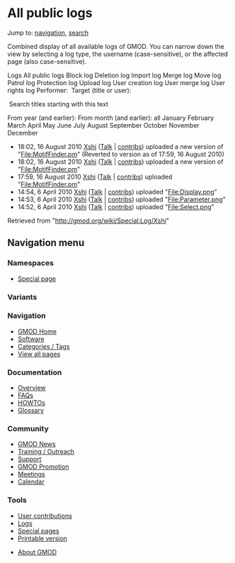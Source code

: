 <div id="mw-page-base" class="noprint">

</div>

<div id="mw-head-base" class="noprint">

</div>

<div id="content" class="mw-body" role="main">

<span id="top"></span>

<div id="mw-js-message" style="display:none;">

</div>



# <span dir="auto">All public logs</span>

<div id="bodyContent">

<div id="contentSub">

</div>

<div id="jump-to-nav" class="mw-jump">

Jump to: [navigation](#mw-navigation), [search](#p-search)

</div>

<div id="mw-content-text">

Combined display of all available logs of GMOD. You can narrow down the
view by selecting a log type, the username (case-sensitive), or the
affected page (also case-sensitive).

Logs All public logs Block log Deletion log Import log Merge log Move
log Patrol log Protection log Upload log User creation log User merge
log User rights log <span style="white-space: nowrap">Performer: </span>
<span style="white-space: nowrap">Target (title or user): </span>

 Search titles starting with this text

From year (and earlier): From month (and earlier): all January February
March April May June July August September October November December

- 18:02, 16 August 2010
  <a href="/wiki/User:Xshi" class="mw-userlink" title="User:Xshi">Xshi</a>
  <span class="mw-usertoollinks">(<a
  href="/mediawiki/index.php?title=User_talk:Xshi&amp;action=edit&amp;redlink=1"
  class="new" title="User talk:Xshi (page does not exist)">Talk</a> \|
  [contribs](/wiki/Special:Contributions/Xshi "Special:Contributions/Xshi"))</span>
  uploaded a new version of
  "[File:MotifFinder.pm](/wiki/File:MotifFinder.pm "File:MotifFinder.pm")"
  <span class="comment">(Reverted to version as of 17:59, 16 August
  2010)</span>
- 18:02, 16 August 2010
  <a href="/wiki/User:Xshi" class="mw-userlink" title="User:Xshi">Xshi</a>
  <span class="mw-usertoollinks">(<a
  href="/mediawiki/index.php?title=User_talk:Xshi&amp;action=edit&amp;redlink=1"
  class="new" title="User talk:Xshi (page does not exist)">Talk</a> \|
  [contribs](/wiki/Special:Contributions/Xshi "Special:Contributions/Xshi"))</span>
  uploaded a new version of
  "[File:MotifFinder.pm](/wiki/File:MotifFinder.pm "File:MotifFinder.pm")"
- 17:59, 16 August 2010
  <a href="/wiki/User:Xshi" class="mw-userlink" title="User:Xshi">Xshi</a>
  <span class="mw-usertoollinks">(<a
  href="/mediawiki/index.php?title=User_talk:Xshi&amp;action=edit&amp;redlink=1"
  class="new" title="User talk:Xshi (page does not exist)">Talk</a> \|
  [contribs](/wiki/Special:Contributions/Xshi "Special:Contributions/Xshi"))</span>
  uploaded
  "[File:MotifFinder.pm](/wiki/File:MotifFinder.pm "File:MotifFinder.pm")"
- 14:54, 6 April 2010
  <a href="/wiki/User:Xshi" class="mw-userlink" title="User:Xshi">Xshi</a>
  <span class="mw-usertoollinks">(<a
  href="/mediawiki/index.php?title=User_talk:Xshi&amp;action=edit&amp;redlink=1"
  class="new" title="User talk:Xshi (page does not exist)">Talk</a> \|
  [contribs](/wiki/Special:Contributions/Xshi "Special:Contributions/Xshi"))</span>
  uploaded
  "[File:Display.png](/wiki/File:Display.png "File:Display.png")"
- 14:53, 6 April 2010
  <a href="/wiki/User:Xshi" class="mw-userlink" title="User:Xshi">Xshi</a>
  <span class="mw-usertoollinks">(<a
  href="/mediawiki/index.php?title=User_talk:Xshi&amp;action=edit&amp;redlink=1"
  class="new" title="User talk:Xshi (page does not exist)">Talk</a> \|
  [contribs](/wiki/Special:Contributions/Xshi "Special:Contributions/Xshi"))</span>
  uploaded
  "[File:Parameter.png](/wiki/File:Parameter.png "File:Parameter.png")"
- 14:52, 6 April 2010
  <a href="/wiki/User:Xshi" class="mw-userlink" title="User:Xshi">Xshi</a>
  <span class="mw-usertoollinks">(<a
  href="/mediawiki/index.php?title=User_talk:Xshi&amp;action=edit&amp;redlink=1"
  class="new" title="User talk:Xshi (page does not exist)">Talk</a> \|
  [contribs](/wiki/Special:Contributions/Xshi "Special:Contributions/Xshi"))</span>
  uploaded "[File:Select.png](/wiki/File:Select.png "File:Select.png")"

</div>

<div class="printfooter">

Retrieved from "<http://gmod.org/wiki/Special:Log/Xshi>"

</div>

<div id="catlinks" class="catlinks catlinks-allhidden">

</div>

<div class="visualClear">

</div>

</div>

</div>

<div id="mw-navigation">

## Navigation menu

<div id="mw-head">



<div id="left-navigation">

<div id="p-namespaces" class="vectorTabs" role="navigation"
aria-labelledby="p-namespaces-label">

### Namespaces

- <span id="ca-nstab-special">[Special
  page](/wiki/Special:Log/Xshi "This is a special page, you cannot edit the page itself")</span>

</div>

<div id="p-variants" class="vectorMenu emptyPortlet" role="navigation"
aria-labelledby="p-variants-label">

### 

### Variants[](#)

<div class="menu">

</div>

</div>

</div>





</div>



</div>

</div>

</div>

<div id="mw-panel">

<div id="p-logo" role="banner">

<a href="/wiki/Main_Page"
style="background-image: url(http://gmod.org/images/GMOD-cogs.png);"
title="Visit the main page"></a>

</div>

<div id="p-Navigation" class="portal" role="navigation"
aria-labelledby="p-Navigation-label">

### Navigation

<div class="body">

- <span id="n-GMOD-Home">[GMOD Home](/wiki/Main_Page)</span>
- <span id="n-Software">[Software](/wiki/GMOD_Components)</span>
- <span id="n-Categories-.2F-Tags">[Categories /
  Tags](/wiki/Categories)</span>
- <span id="n-View-all-pages">[View all
  pages](/wiki/Special:AllPages)</span>

</div>

</div>

<div id="p-Documentation" class="portal" role="navigation"
aria-labelledby="p-Documentation-label">

### Documentation

<div class="body">

- <span id="n-Overview">[Overview](/wiki/Overview)</span>
- <span id="n-FAQs">[FAQs](/wiki/Category:FAQ)</span>
- <span id="n-HOWTOs">[HOWTOs](/wiki/Category:HOWTO)</span>
- <span id="n-Glossary">[Glossary](/wiki/Glossary)</span>

</div>

</div>

<div id="p-Community" class="portal" role="navigation"
aria-labelledby="p-Community-label">

### Community

<div class="body">

- <span id="n-GMOD-News">[GMOD News](/wiki/GMOD_News)</span>
- <span id="n-Training-.2F-Outreach">[Training /
  Outreach](/wiki/Training_and_Outreach)</span>
- <span id="n-Support">[Support](/wiki/Support)</span>
- <span id="n-GMOD-Promotion">[GMOD
  Promotion](/wiki/GMOD_Promotion)</span>
- <span id="n-Meetings">[Meetings](/wiki/Meetings)</span>
- <span id="n-Calendar">[Calendar](/wiki/Calendar)</span>

</div>

</div>

<div id="p-tb" class="portal" role="navigation"
aria-labelledby="p-tb-label">

### Tools

<div class="body">

- <span id="t-contributions">[User
  contributions](/wiki/Special:Contributions/Xshi "A list of contributions of this user")</span>
- <span id="t-log">[Logs](/wiki/Special:Log/Xshi)</span>
- <span id="t-specialpages"><a href="/wiki/Special:SpecialPages" accesskey="q"
  title="A list of all special pages [q]">Special pages</a></span>
- <span id="t-print"><a href="/mediawiki/index.php?title=Special:Log/Xshi&amp;printable=yes"
  rel="alternate" accesskey="p"
  title="Printable version of this page [p]">Printable version</a></span>

</div>

</div>

</div>

</div>

<div id="footer" role="contentinfo">

- <span id="footer-places-about">[About
  GMOD](/wiki/GMOD:About "GMOD:About")</span>

<!-- -->






</div>
